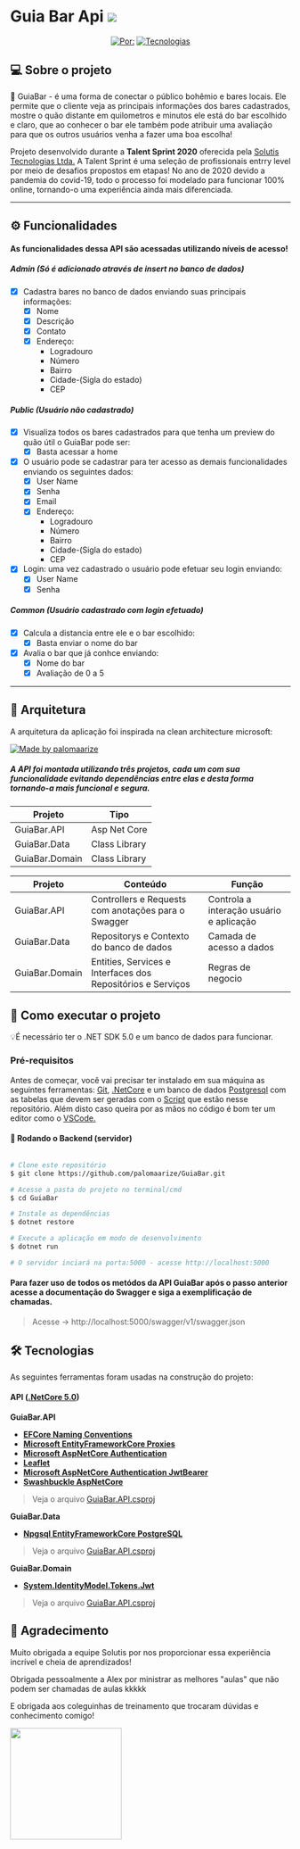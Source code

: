 # Guia Bar Api <img src="https://img.icons8.com/fluent/48/000000/beer.png"/>
<center><a href="https://www.linkedin.com/in/paloma-arize/"><img alt="Por: " src="https://img.shields.io/badge/Por:%20Paloma%20Arize-yellow"></a>  <a href="https://www.linkedin.com/in/paloma-arize/"><img alt="Tecnologias" src="https://img.shields.io/badge/Tecnologia-.NET%205.0-yellow"></a></center>

## 💻 Sobre o projeto

:beer: GuiaBar - é uma forma de conectar o público bohêmio e bares locais. Ele permite que o cliente veja as principais informações dos bares cadastrados, mostre o quão distante em quilometros e minutos ele está do bar escolhido e claro, que ao conhecer o bar ele também pode atribuir uma avaliação para que os outros usuários venha a fazer uma boa escolha! 


Projeto desenvolvido durante a **Talent Sprint 2020** oferecida pela [Solutis Tecnologias Ltda.](https://solutis.com.br/)
A Talent Sprint é uma seleção de profissionais entrry level por meio de desafios propostos em etapas! No ano de 2020 devido a pandemia do covid-19, todo o processo foi modelado para funcionar 100% online, tornando-o uma experiência ainda mais diferenciada.

---

## ⚙️ Funcionalidades
#### As funcionalidades dessa API são acessadas utilizando níveis de acesso!
##### Admin (Só é adicionado através de insert no banco de dados) 

- [x] Cadastra bares no banco de dados enviando suas principais informações:
  - [x] Nome
  - [x] Descrição
  - [x] Contato
  - [x] Endereço: 
    - Logradouro
    - Número
    - Bairro
    - Cidade-(Sigla do estado)
    - CEP

##### Public (Usuário não cadastrado)
- [x] Visualiza todos os bares cadastrados para que tenha um preview do quão útil o GuiaBar pode ser:
  - [x] Basta acessar a home
- [x] O usuário pode se cadastrar para ter acesso as demais funcionalidades enviando os seguintes dados:
  - [x] User Name
  - [x] Senha
  - [x] Email
  - [x] Endereço: 
    - Logradouro
    - Número
    - Bairro
    - Cidade-(Sigla do estado)
    - CEP
- [x] Login: uma vez cadastrado o usuário pode efetuar seu login enviando:
  - [x] User Name
  - [x] Senha

##### Common (Usuário cadastrado com login efetuado)
- [x] Calcula a distancia entre ele e o bar escolhido:
  - [x] Basta enviar o nome do bar
- [x] Avalia o bar que já conhce enviando:
  - [x] Nome do bar
  - [x] Avaliação de 0 a 5

---

## 🎨 Arquitetura

A arquitetura da aplicação foi inspirada na clean architecture microsoft:

<a href="https://docs.microsoft.com/en-us/dotnet/architecture/modern-web-apps-azure/common-web-application-architectures">
  <img alt="Made by palomaarize" src="https://img.shields.io/badge/Acessar%20Documentação%20-Microsoft-yellow">
</a>

##### A API foi montada utilizando três projetos, cada um com sua funcionalidade evitando dependências entre elas e desta forma tornando-a mais funcional e segura.

| Projeto        |  Tipo         |
|----------------|---------------|
| GuiaBar.API    | Asp Net Core  |
| GuiaBar.Data   | Class Library |
| GuiaBar.Domain | Class Library |


| Projeto        | Conteúdo                                           |Função                                   |
|----------------|----------------------------------------------------|-----------------------------------------|
| GuiaBar.API    |Controllers  e Requests com anotações para o Swagger| Controla a interação usuário e aplicação|
| GuiaBar.Data   |Repositorys e Contexto do banco de dados            | Camada de acesso a dados|
| GuiaBar.Domain |Entities, Services e Interfaces dos Repositórios e Serviços|Regras de negocio|


## 🚀 Como executar o projeto

💡É necessário ter o .NET SDK 5.0 e um banco de dados para funcionar.

### Pré-requisitos

Antes de começar, você vai precisar ter instalado em sua máquina as seguintes ferramentas:
[Git](https://git-scm.com), [.NetCore](https://dotnet.microsoft.com/download) e um banco de dados [Postgresql](https://www.postgresql.org/) com as tabelas que devem ser geradas com o [Script](https://github.com/palomaarize/GuiaBar/blob/master/scripts.sql) que estão nesse repositório.
Além disto caso queira por as mãos no código é bom ter um editor como o [VSCode.](https://code.visualstudio.com/)

#### 🎲 Rodando o Backend (servidor)

```bash

# Clone este repositório
$ git clone https://github.com/palomaarize/GuiaBar.git

# Acesse a pasta do projeto no terminal/cmd
$ cd GuiaBar

# Instale as dependências
$ dotnet restore

# Execute a aplicação em modo de desenvolvimento
$ dotnet run

# O servidor inciará na porta:5000 - acesse http://localhost:5000 

```
#### Para fazer uso de todos os metódos da API GuiaBar após o passo anterior acesse a documentação do Swagger e siga a exemplificação de chamadas.

> Acesse -> http://localhost:5000/swagger/v1/swagger.json



## 🛠 Tecnologias

As seguintes ferramentas foram usadas na construção do projeto:

#### **API**  ([.NetCore 5.0](https://docs.microsoft.com/pt-br/dotnet/core/dotnet-five))

**GuiaBar.API**

-   **[EFCore Naming Conventions](https://www.nuget.org/packages/EFCore.NamingConventions/5.0.0-rc1)**
-   **[Microsoft EntityFrameworkCore Proxies](https://www.nuget.org/packages/Microsoft.EntityFrameworkCore.Proxies/)**
-   **[Microsoft AspNetCore Authentication](https://www.nuget.org/packages/Microsoft.AspNetCore.Authentication.MicrosoftAccount)**
-   **[Leaflet](https://react-leaflet.js.org/en/)**
-   **[Microsoft AspNetCore Authentication JwtBearer](https://www.nuget.org/packages/Microsoft.AspNetCore.Authentication.JwtBearer/)**
-   **[Swashbuckle AspNetCore](https://www.nuget.org/packages/Swashbuckle.AspNetCore/)**

> Veja o arquivo  [GuiaBar.API.csproj](https://github.com/palomaarize/GuiaBar/blob/master/GuiaBar.API/GuiaBar.API.csproj)

**GuiaBar.Data**

-   **[Npgsql EntityFrameworkCore PostgreSQL](https://www.nuget.org/packages?q=Npgsql.EntityFrameworkCore.PostgreSQL)**

> Veja o arquivo  [GuiaBar.API.csproj](https://github.com/palomaarize/GuiaBar/blob/master/GuiaBar.Data/GuiaBar.Data.csproj)

**GuiaBar.Domain**

-   **[System.IdentityModel.Tokens.Jwt](https://www.nuget.org/packages/System.IdentityModel.Tokens.Jwt/)**

> Veja o arquivo  [GuiaBar.API.csproj](https://github.com/palomaarize/GuiaBar/blob/master/GuiaBar.Domain/GuiaBar.Domain.csproj)


## 💜 Agradecimento

Muito obrigada a equipe Solutis por nos proporcionar essa experiência incrível e cheia de aprendizados!

Obrigada pessoalmente a Alex por ministrar as melhores "aulas" que não podem ser chamadas de aulas kkkkk

E obrigada aos coleguinhas de treinamento que trocaram dúvidas e conhecimento comigo!

<img src="https://media.giphy.com/media/VelWewgR6CpNK/giphy.gif"
height="200" width="200">
